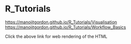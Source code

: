 # R_Tutorials
https://manojitgordon.github.io/R_Tutorials/Visualisation
https://manojitgordon.github.io/R_Tutorials/Workflow_Basics

Click the above link for web rendering of the HTML

